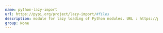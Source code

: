 ```yaml
---
name: python-lazy-import
url: https://pypi.org/project/lazy-import/#files
description: module for lazy loading of Python modules. URL : https://pypi.org/project/lazy-import/#files Groups : None
group: None
---
```

